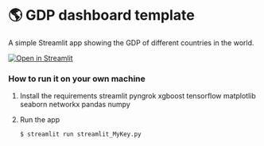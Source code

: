 # :earth_americas: GDP dashboard template

A simple Streamlit app showing the GDP of different countries in the world.

[![Open in Streamlit](https://static.streamlit.io/badges/streamlit_badge_black_white.svg)](https://gdp-dashboard-template.streamlit.app/)

### How to run it on your own machine

1. Install the requirements 
streamlit 
pyngrok 
xgboost 
tensorflow 
matplotlib 
seaborn 
networkx 
pandas 
numpy

2. Run the app

   ```
   $ streamlit run streamlit_MyKey.py
   ```
